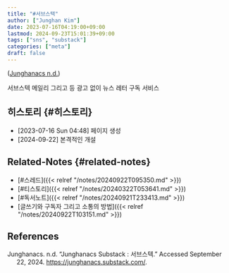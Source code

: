 ```yaml
---
title: "#서브스택"
author: ["Junghan Kim"]
date: 2023-07-16T04:19:00+09:00
lastmod: 2024-09-23T15:01:39+09:00
tags: ["sns", "substack"]
categories: ["meta"]
draft: false
---
```


(<a href="#citeproc_bib_item_1">Junghanacs n.d.</a>)

<div class="hint">

서브스텍 메일리 그리고 등 광고 없이 뉴스 레터 구독 서비스

</div>

<!--more-->


## 히스토리 {#히스토리}

-   <span class="timestamp-wrapper"><span class="timestamp">[2023-07-16 Sun 04:48] </span></span> 페이지 생성
-   [2024-09-22] 본격적인 개설


## Related-Notes {#related-notes}

-   [#스레드]({{< relref "/notes/20240922T095350.md" >}})
-   [#티스토리]({{< relref "/notes/20240322T053641.md" >}})
-   [#독서노트]({{< relref "/notes/20240921T233413.md" >}})
-   [글쓰기와 구독자 그리고 소통의 방법]({{< relref "/notes/20240922T103151.md" >}})

## References

<style>.csl-entry{text-indent: -1.5em; margin-left: 1.5em;}</style><div class="csl-bib-body">
  <div class="csl-entry"><a id="citeproc_bib_item_1"></a>Junghanacs. n.d. “Junghanacs Substack : 서브스텍.” Accessed September 22, 2024. <a href="https://junghanacs.substack.com/">https://junghanacs.substack.com/</a>.</div>
</div>

